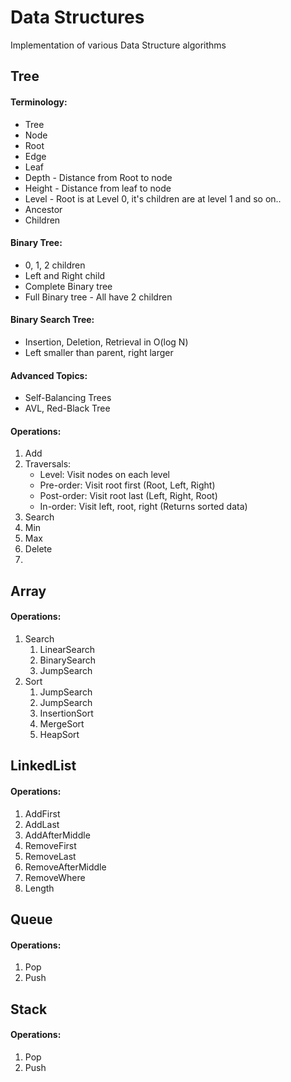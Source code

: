 # Data Structures

Implementation of various Data Structure algorithms

## Tree
#### Terminology: 
- Tree
- Node
- Root
- Edge
- Leaf
- Depth - Distance from Root to node
- Height - Distance from leaf to node
- Level - Root is at Level 0, it's children are at level 1 and so on..
- Ancestor
- Children

#### Binary Tree:
- 0, 1, 2 children
- Left and Right child
- Complete Binary tree
- Full Binary tree - All have 2 children
	
#### Binary Search Tree:
- Insertion, Deletion, Retrieval in O(log N)
- Left smaller than parent, right larger
	
#### Advanced Topics:
- Self-Balancing Trees
- AVL, Red-Black Tree

#### Operations:
1. Add
2. Traversals:
	- Level: Visit nodes on each level
	- Pre-order: Visit root first (Root, Left, Right)
	- Post-order: Visit root last (Left, Right,  Root)
	- In-order: Visit left, root, right (Returns sorted data)
3. Search
4. Min
5. Max
6. Delete
7. 
## Array
#### Operations:
1. Search
    1. LinearSearch
    2. BinarySearch
    3. JumpSearch
2. Sort
    1. JumpSearch
    2. JumpSearch
    3. InsertionSort
    4. MergeSort
    5. HeapSort
## LinkedList
#### Operations:
1. AddFirst
2. AddLast
3. AddAfterMiddle
4. RemoveFirst
5. RemoveLast
6. RemoveAfterMiddle
7. RemoveWhere
8. Length
## Queue
#### Operations:
1. Pop
2. Push
## Stack
#### Operations:
1. Pop
2. Push
